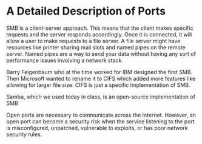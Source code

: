 # A Detailed Description of Ports

 
SMB is a client-server approach.  This means that the client makes specific requests and the server responds accordingly.
Once it is connected, it will allow a user to make requests to a file server.  A file server might have resources like printer sharing mail slots and named pipes on the remote server.  Named pipes are a way to send your data without having any sort of performance issues involving a network stack.

Barry Feigenbaum who at the time worked for IBM designed the first SMB. Then Microsoft wanted to rename it to CIFS which added more features like allowing for larger file size. CIFS is just a specific implementation of SMB.

Samba, which we used today in class, is an open-source implementation of SMB

Open ports are necessary to communicate across the Internet. However, an open port can become a security risk when the service listening to the port is misconfigured, unpatched, vulnerable to exploits, or has poor network security rules.
